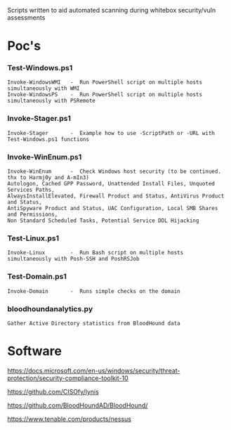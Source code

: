 Scripts written to aid automated scanning during whitebox security/vuln assessments

# Poc's
### Test-Windows.ps1
	Invoke-WindowsWMI	-  Run PowerShell script on multiple hosts simultaneously with WMI
	Invoke-WindowsPS	-  Run PowerShell script on multiple hosts simultaneously with PSRemote

### Invoke-Stager.ps1
	Invoke-Stager		-  Example how to use -ScriptPath or -URL with Test-Windows.ps1 functions
	
### Invoke-WinEnum.ps1
	Invoke-WinEnum		-  Check Windows host security (to be continued. thx to Harmj0y and A-mIn3)
	Autologon, Cached GPP Password, Unattended Install Files, Unquoted Services Paths,
	AlwaysInstallElevated, Firewall Product and Status, AntiVirus Product and Status, 
	AntiSpyware Product and Status, UAC Configuration, Local SMB Shares and Permissions, 
	Non Standard Scheduled Tasks, Potential Service DDL Hijacking
	
### Test-Linux.ps1
	Invoke-Linux		-  Run Bash script on multiple hosts simultaneously with Posh-SSH and PoshRSJob

### Test-Domain.ps1
	Invoke-Domain		-  Runs simple checks on the domain

### bloodhoundanalytics.py
	Gather Active Directory statistics from BloodHound data

# Software

https://docs.microsoft.com/en-us/windows/security/threat-protection/security-compliance-toolkit-10

https://github.com/CISOfy/lynis

https://github.com/BloodHoundAD/BloodHound/

https://www.tenable.com/products/nessus
